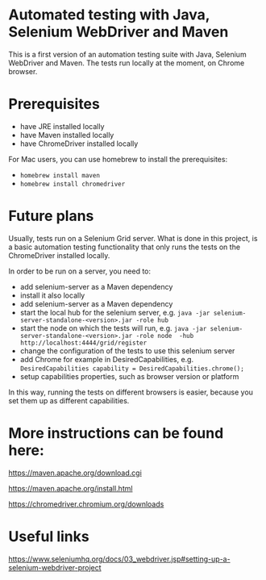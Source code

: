 # Automated testing with Java, Selenium WebDriver and Maven

This is a first version of an automation testing suite with Java, Selenium WebDriver and Maven. The tests run locally at the moment, on Chrome browser. 

# Prerequisites 

- have JRE installed locally 
- have Maven installed locally
- have ChromeDriver installed locally

For Mac users, you can use homebrew to install the prerequisites:

* `homebrew install maven`
* `homebrew install chromedriver`


# Future plans

Usually, tests run on a Selenium Grid server. What is done in this project, is a basic automation testing functionality that only runs the tests on the ChromeDriver installed locally. 

In order to be run on a server, you need to:
* add selenium-server as a Maven dependency
* install it also locally
* add selenium-server as a Maven dependency
* start the local hub for the selenium server, e.g. `java -jar selenium-server-standalone-<version>.jar -role hub`
* start the node on which the tests will run, e.g. `java -jar selenium-server-standalone-<version>.jar -role node  -hub http://localhost:4444/grid/register`
* change the configuration of the tests to use this selenium server  
* add Chrome for example in DesiredCapabilities, e.g. `DesiredCapabilities capability = DesiredCapabilities.chrome();` 
* setup capabilities properties, such as browser version or platform 

In this way, running the tests on different browsers is easier, because you set them up as different capabilities. 

# More instructions can be found here:

https://maven.apache.org/download.cgi

https://maven.apache.org/install.html 

https://chromedriver.chromium.org/downloads


# Useful links

https://www.seleniumhq.org/docs/03_webdriver.jsp#setting-up-a-selenium-webdriver-project








